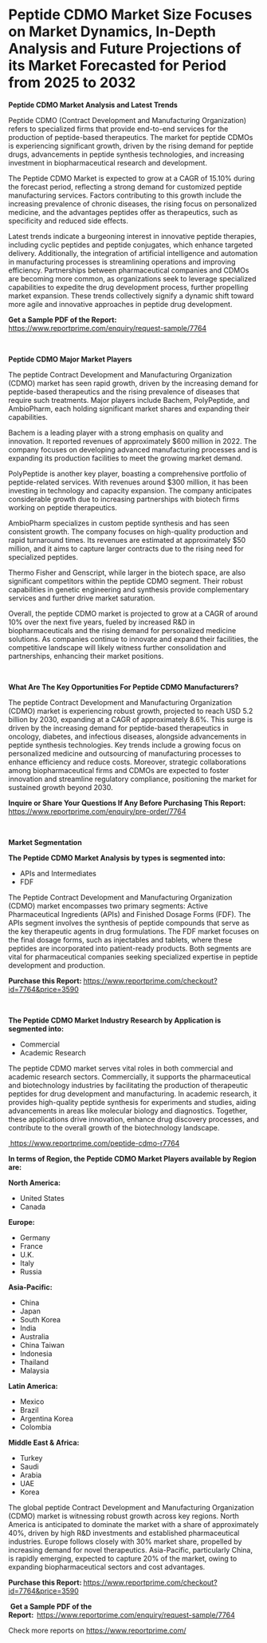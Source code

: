 <p><h1>Peptide CDMO Market Size Focuses on Market Dynamics, In-Depth Analysis and Future Projections of its Market Forecasted for Period from 2025 to 2032</h1></p><p><strong>Peptide CDMO Market Analysis and Latest Trends</strong></p>
<p><p>Peptide CDMO (Contract Development and Manufacturing Organization) refers to specialized firms that provide end-to-end services for the production of peptide-based therapeutics. The market for peptide CDMOs is experiencing significant growth, driven by the rising demand for peptide drugs, advancements in peptide synthesis technologies, and increasing investment in biopharmaceutical research and development. </p><p>The Peptide CDMO Market is expected to grow at a CAGR of 15.10% during the forecast period, reflecting a strong demand for customized peptide manufacturing services. Factors contributing to this growth include the increasing prevalence of chronic diseases, the rising focus on personalized medicine, and the advantages peptides offer as therapeutics, such as specificity and reduced side effects.</p><p>Latest trends indicate a burgeoning interest in innovative peptide therapies, including cyclic peptides and peptide conjugates, which enhance targeted delivery. Additionally, the integration of artificial intelligence and automation in manufacturing processes is streamlining operations and improving efficiency. Partnerships between pharmaceutical companies and CDMOs are becoming more common, as organizations seek to leverage specialized capabilities to expedite the drug development process, further propelling market expansion. These trends collectively signify a dynamic shift toward more agile and innovative approaches in peptide drug development.</p></p>
<p><strong>Get a Sample PDF of the Report:&nbsp;</strong> <a href="https://www.reportprime.com/enquiry/request-sample/7764?utm_campaign=3354&utm_medium=2&utm_source=Github&utm_content=ia&utm_term=19032025&utm_id=peptide-cdmo">https://www.reportprime.com/enquiry/request-sample/7764</a></p>
<p>&nbsp;</p>
<p><strong>Peptide CDMO Major Market Players</strong></p>
<p><p>The peptide Contract Development and Manufacturing Organization (CDMO) market has seen rapid growth, driven by the increasing demand for peptide-based therapeutics and the rising prevalence of diseases that require such treatments. Major players include Bachem, PolyPeptide, and AmbioPharm, each holding significant market shares and expanding their capabilities.</p><p>Bachem is a leading player with a strong emphasis on quality and innovation. It reported revenues of approximately $600 million in 2022. The company focuses on developing advanced manufacturing processes and is expanding its production facilities to meet the growing market demand.</p><p>PolyPeptide is another key player, boasting a comprehensive portfolio of peptide-related services. With revenues around $300 million, it has been investing in technology and capacity expansion. The company anticipates considerable growth due to increasing partnerships with biotech firms working on peptide therapeutics.</p><p>AmbioPharm specializes in custom peptide synthesis and has seen consistent growth. The company focuses on high-quality production and rapid turnaround times. Its revenues are estimated at approximately $50 million, and it aims to capture larger contracts due to the rising need for specialized peptides.</p><p>Thermo Fisher and Genscript, while larger in the biotech space, are also significant competitors within the peptide CDMO segment. Their robust capabilities in genetic engineering and synthesis provide complementary services and further drive market saturation.</p><p>Overall, the peptide CDMO market is projected to grow at a CAGR of around 10% over the next five years, fueled by increased R&D in biopharmaceuticals and the rising demand for personalized medicine solutions. As companies continue to innovate and expand their facilities, the competitive landscape will likely witness further consolidation and partnerships, enhancing their market positions.</p></p>
<p>&nbsp;</p>
<p><strong>What Are The Key Opportunities For Peptide CDMO Manufacturers?</strong></p>
<p><p>The peptide Contract Development and Manufacturing Organization (CDMO) market is experiencing robust growth, projected to reach USD 5.2 billion by 2030, expanding at a CAGR of approximately 8.6%. This surge is driven by the increasing demand for peptide-based therapeutics in oncology, diabetes, and infectious diseases, alongside advancements in peptide synthesis technologies. Key trends include a growing focus on personalized medicine and outsourcing of manufacturing processes to enhance efficiency and reduce costs. Moreover, strategic collaborations among biopharmaceutical firms and CDMOs are expected to foster innovation and streamline regulatory compliance, positioning the market for sustained growth beyond 2030.</p></p>
<p><strong>Inquire or Share Your Questions If Any Before Purchasing This Report:</strong> <a href="https://www.reportprime.com/enquiry/pre-order/7764?utm_campaign=3354&utm_medium=2&utm_source=Github&utm_content=ia&utm_term=19032025&utm_id=peptide-cdmo">https://www.reportprime.com/enquiry/pre-order/7764</a></p>
<p>&nbsp;</p>
<p><strong>Market Segmentation</strong></p>
<p><strong>The Peptide CDMO Market Analysis by types is segmented into:</strong></p>
<p><ul><li>APIs and Intermediates</li><li>FDF</li></ul></p>
<p><p>The Peptide Contract Development and Manufacturing Organization (CDMO) market encompasses two primary segments: Active Pharmaceutical Ingredients (APIs) and Finished Dosage Forms (FDF). The APIs segment involves the synthesis of peptide compounds that serve as the key therapeutic agents in drug formulations. The FDF market focuses on the final dosage forms, such as injectables and tablets, where these peptides are incorporated into patient-ready products. Both segments are vital for pharmaceutical companies seeking specialized expertise in peptide development and production.</p></p>
<p><strong>Purchase this Report:&nbsp;</strong><a href="https://www.reportprime.com/checkout?id=7764&price=3590&utm_campaign=3354&utm_medium=2&utm_source=Github&utm_content=ia&utm_term=19032025&utm_id=peptide-cdmo">https://www.reportprime.com/checkout?id=7764&price=3590</a></p>
<p>&nbsp;</p>
<p><strong>The Peptide CDMO Market Industry Research by Application is segmented into:</strong></p>
<p><ul><li>Commercial</li><li>Academic Research</li></ul></p>
<p><p>The peptide CDMO market serves vital roles in both commercial and academic research sectors. Commercially, it supports the pharmaceutical and biotechnology industries by facilitating the production of therapeutic peptides for drug development and manufacturing. In academic research, it provides high-quality peptide synthesis for experiments and studies, aiding advancements in areas like molecular biology and diagnostics. Together, these applications drive innovation, enhance drug discovery processes, and contribute to the overall growth of the biotechnology landscape.</p></p>
<p><a href="https://www.reportprime.com/peptide-cdmo-r7764?utm_campaign=3354&utm_medium=2&utm_source=Github&utm_content=ia&utm_term=19032025&utm_id=peptide-cdmo">&nbsp;https://www.reportprime.com/peptide-cdmo-r7764</a></p>
<p><strong>In terms of Region, the Peptide CDMO Market Players available by Region are:</strong></p>
<p>
    <p> <strong> North America: </strong>
        <ul>
            <li>United States</li>
            <li>Canada</li>
        </ul>
        </p> 
    <p> <strong> Europe: </strong>
        <ul>
            <li>Germany</li>
            <li>France</li>
            <li>U.K.</li>
            <li>Italy</li>
            <li>Russia</li>
        </ul>
        </p> 
    <p> <strong> Asia-Pacific: </strong>
        <ul>
            <li>China</li>
            <li>Japan</li>
            <li>South Korea</li>
            <li>India</li>
            <li>Australia</li>
            <li>China Taiwan</li>
            <li>Indonesia</li>
            <li>Thailand</li>
            <li>Malaysia</li>
        </ul>
        </p> 
    <p> <strong> Latin America: </strong>
        <ul>
            <li>Mexico</li>
            <li>Brazil</li>
            <li>Argentina Korea</li>
            <li>Colombia</li>
        </ul>
        </p> 
    <p> <strong> Middle East & Africa: </strong>
        <ul>
            <li>Turkey</li>
            <li>Saudi</li>
            <li>Arabia</li>
            <li>UAE</li>
            <li>Korea</li>
        </ul>
    </p>
    </p>
<p><p>The global peptide Contract Development and Manufacturing Organization (CDMO) market is witnessing robust growth across key regions. North America is anticipated to dominate the market with a share of approximately 40%, driven by high R&D investments and established pharmaceutical industries. Europe follows closely with 30% market share, propelled by increasing demand for novel therapeutics. Asia-Pacific, particularly China, is rapidly emerging, expected to capture 20% of the market, owing to expanding biopharmaceutical sectors and cost advantages.</p></p>
<p><strong>Purchase this Report: </strong><a href="https://www.reportprime.com/checkout?id=7764&price=3590&utm_campaign=3354&utm_medium=2&utm_source=Github&utm_content=ia&utm_term=19032025&utm_id=peptide-cdmo">https://www.reportprime.com/checkout?id=7764&price=3590</a></p>
<p>&nbsp;<strong>Get a Sample PDF of the Report:&nbsp;&nbsp;</strong><a href="https://www.reportprime.com/enquiry/request-sample/7764?utm_campaign=3354&utm_medium=2&utm_source=Github&utm_content=ia&utm_term=19032025&utm_id=peptide-cdmo">https://www.reportprime.com/enquiry/request-sample/7764</a></p>
<p><strong></strong></p>
<p>Check more reports on <a href="https://www.reportprime.com/?utm_campaign=3354&utm_medium=2&utm_source=Github&utm_content=ia&utm_term=19032025&utm_id=peptide-cdmo">https://www.reportprime.com/</a></p>